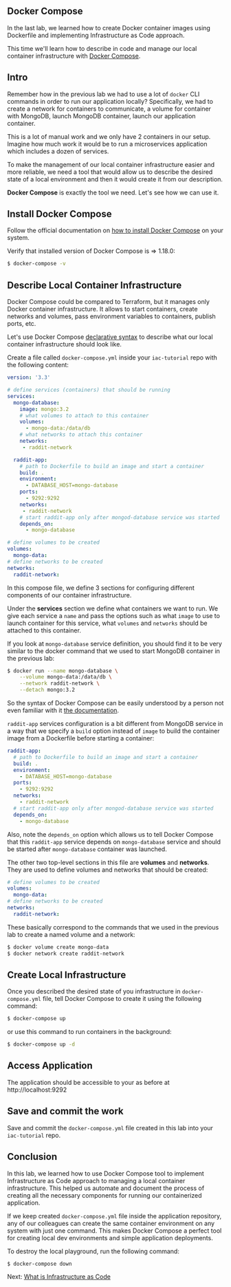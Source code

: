 ## Docker Compose

In the last lab, we learned how to create Docker container images using Dockerfile and implementing Infrastructure as Code approach.

This time we'll learn how to describe in code and manage our local container infrastructure with [Docker Compose](https://docs.docker.com/compose/overview/).

## Intro

Remember how in the previous lab we had to use a lot of `docker` CLI commands in order to run our application locally? Specifically, we had to create a network for containers to communicate, a volume for container with MongoDB, launch MongoDB container, launch our application container.

This is a lot of manual work and we only have 2 containers in our setup. Imagine how much work it would be to run a microservices application which includes a dozen of services.

To make the management of our local container infrastructure easier and more reliable, we need a tool that would allow us to describe the desired state of a local environment and then it would create it from our description.

**Docker Compose** is exactly the tool we need. Let's see how we can use it.

## Install Docker Compose

Follow the official documentation on [how to install Docker Compose](https://docs.docker.com/compose/install/) on your system.

Verify that installed version of Docker Compose is => 1.18.0:

```bash
$ docker-compose -v
```

## Describe Local Container Infrastructure

Docker Compose could be compared to Terraform, but it manages only Docker container infrastructure. It allows to start containers, create networks and volumes, pass environment variables to containers, publish ports, etc.

Let's use Docker Compose [declarative syntax](https://docs.docker.com/compose/compose-file/) to describe what our local container infrastructure should look like.

Create a file called `docker-compose.yml` inside your `iac-tutorial` repo with the following content:

```yml
version: '3.3'

# define services (containers) that should be running
services:
  mongo-database:
    image: mongo:3.2
    # what volumes to attach to this container
    volumes:
      - mongo-data:/data/db
    # what networks to attach this container
    networks:
     - raddit-network

  raddit-app:
    # path to Dockerfile to build an image and start a container
    build: .
    environment:
      - DATABASE_HOST=mongo-database
    ports:
      - 9292:9292
    networks:
     - raddit-network
    # start raddit-app only after mongod-database service was started
    depends_on:
      - mongo-database

# define volumes to be created
volumes:
  mongo-data:
# define networks to be created
networks:
  raddit-network:
```

In this compose file, we define 3 sections for configuring different components of our container  infrastructure.

Under the **services** section we define what containers we want to run. We give each service a `name` and pass the options such as what `image` to use to launch container for this service, what `volumes` and `networks` should be attached to this container.

If you look at `mongo-database` service definition, you should find it to be very similar to the docker command that we used to start MongoDB container in the previous lab:

```bash
$ docker run --name mongo-database \
    --volume mongo-data:/data/db \
    --network raddit-network \
    --detach mongo:3.2
```

So the syntax of Docker Compose can be easily understood by a person not even familiar with it [the documentation](https://docs.docker.com/compose/compose-file/#service-configuration-reference).

`raddit-app` services configuration is a bit different from MongoDB service in a way that we specify a `build` option instead of `image` to build the container image from a Dockerfile before starting a container:

```yml
raddit-app:
  # path to Dockerfile to build an image and start a container
  build: .
  environment:
    - DATABASE_HOST=mongo-database
  ports:
    - 9292:9292
  networks:
    - raddit-network
  # start raddit-app only after mongod-database service was started
  depends_on:
    - mongo-database
```

Also, note the `depends_on` option which allows us to tell Docker Compose that this `raddit-app` service depends on `mongo-database` service and should be started after `mongo-database` container was launched.

The other two top-level sections in this file are  **volumes** and **networks**. They are used to define volumes and networks that should be created:

```yml
# define volumes to be created
volumes:
  mongo-data:
# define networks to be created
networks:
  raddit-network:
```

These basically correspond to the commands that we used in the previous lab to create a named volume and a network:

```bash
$ docker volume create mongo-data
$ docker network create raddit-network
```

## Create Local Infrastructure

Once you described the desired state of you infrastructure in `docker-compose.yml` file, tell Docker Compose to create it using the following command:

```bash
$ docker-compose up
```

or use this command to run containers in the background:

```bash
$ docker-compose up -d
```

## Access Application

The application should be accessible to your as before at http://localhost:9292

## Save and commit the work

Save and commit the `docker-compose.yml` file created in this lab into your `iac-tutorial` repo.

## Conclusion

In this lab, we learned how to use Docker Compose tool to implement Infrastructure as Code approach to managing a local container infrastructure. This helped us automate and document the process of creating all the necessary components for running our containerized application.

If we keep created `docker-compose.yml` file inside the application repository, any of our colleagues can create the same container environment on any system with just one command. This makes Docker Compose a perfect tool for creating local dev environments and simple application deployments.

To destroy the local playground, run the following command:

```bash
$ docker-compose down
```

Next: [What is Infrastructure as Code](50-what-is-iac.md)
